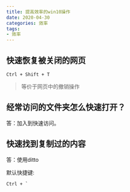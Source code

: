 ```yaml
---
title: 提高效率的win10操作
date: 2020-04-30
categories: 效率
tags: 
- 效率
---
```

## 快速恢复被关闭的网页
```
Ctrl + Shift + T
```
>等价于网页中的撤销操作
## 经常访问的文件夹怎么快速打开？
答：加入到快速访问。
## 快速找到复制过的内容
答：使用ditto

默认快捷键:
``` 
Ctrl + `
```
